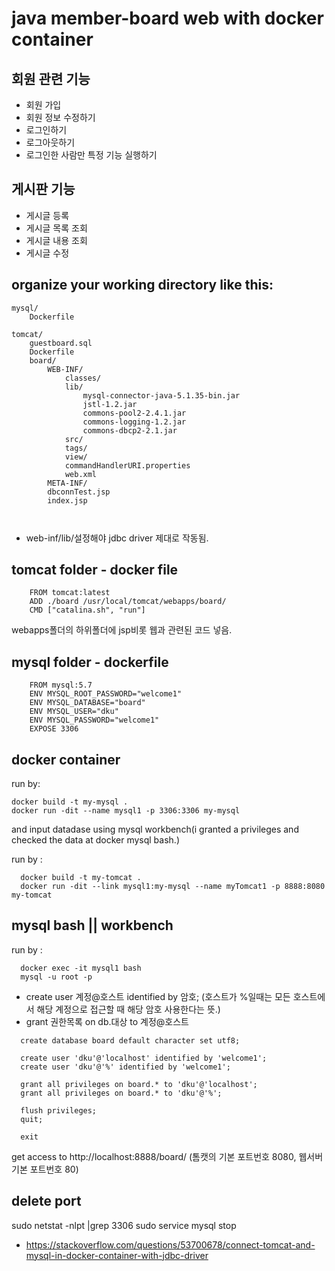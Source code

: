 java member-board web with docker container
========================================


## 회원 관련 기능
- 회원 가입
- 회원 정보 수정하기
- 로그인하기
- 로그아웃하기
- 로그인한 사람만 특정 기능 실행하기

## 게시판 기능
- 게시글 등록
- 게시글 목록 조회
- 게시글 내용 조회
- 게시글 수정

## organize your working directory like this:
```
mysql/
    Dockerfile
```
```
tomcat/
    guestboard.sql
    Dockerfile
    board/
        WEB-INF/
            classes/
            lib/
                mysql-connector-java-5.1.35-bin.jar
                jstl-1.2.jar
                commons-pool2-2.4.1.jar
                commons-logging-1.2.jar
                commons-dbcp2-2.1.jar
            src/
            tags/
            view/
            commandHandlerURI.properties
            web.xml
        META-INF/
        dbconnTest.jsp
        index.jsp

        
```
+ web-inf/lib/설정해야 jdbc driver 제대로 작동됨.

## tomcat folder - docker file
```
    FROM tomcat:latest
    ADD ./board /usr/local/tomcat/webapps/board/
    CMD ["catalina.sh", "run"]
```
webapps폴더의 하위폴더에 jsp비롯 웹과 관련된 코드 넣음.


## mysql folder - dockerfile
```
    FROM mysql:5.7
    ENV MYSQL_ROOT_PASSWORD="welcome1"
    ENV MYSQL_DATABASE="board"
    ENV MYSQL_USER="dku"
    ENV MYSQL_PASSWORD="welcome1"
    EXPOSE 3306
```  

## docker container
run by: 
```
docker build -t my-mysql .
docker run -dit --name mysql1 -p 3306:3306 my-mysql
```
and input datadase using mysql workbench(i granted a privileges and checked the data at docker mysql bash.)

run by :
```
  docker build -t my-tomcat .
  docker run -dit --link mysql1:my-mysql --name myTomcat1 -p 8888:8080 my-tomcat
```  
  
## mysql bash || workbench
run by :
```
  docker exec -it mysql1 bash
  mysql -u root -p
```  
+ create user 계정@호스트 identified by 암호;
  (호스트가 %일때는 모든 호스트에서 해당 계정으로 접근할 때 해당 암호 사용한다는 뜻.)
+ grant 권한목록 on db.대상 to 계정@호스트
```  
  create database board default character set utf8;
  
  create user 'dku'@'localhost' identified by 'welcome1';
  create user 'dku'@'%' identified by 'welcome1';

  grant all privileges on board.* to 'dku'@'localhost';
  grant all privileges on board.* to 'dku'@'%';

  flush privileges;
  quit;

  exit

```  
get access to http://localhost:8888/board/
(톰캣의 기본 포트번호 8080, 웹서버 기본 포트번호 80)

## delete port

sudo netstat -nlpt |grep 3306
sudo service mysql stop


+ https://stackoverflow.com/questions/53700678/connect-tomcat-and-mysql-in-docker-container-with-jdbc-driver
